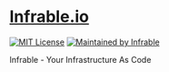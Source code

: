 # [Infrable.io](https://infrable.io)

[![MIT License](https://img.shields.io/badge/License-MIT-blue.svg)](https://github.com/infrable-io/infrable-io/blob/master/LICENSE)
[![Maintained by Infrable](https://img.shields.io/badge/Maintained%20by-Infrable-000000)](https://infrable.io)

Infrable - Your Infrastructure As Code
